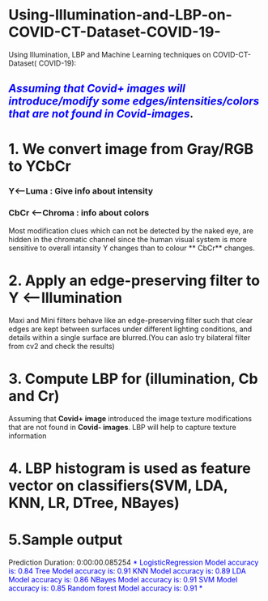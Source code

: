 # Using-Illumination-and-LBP-on-COVID-CT-Dataset-COVID-19-
Using Illumination, LBP and Machine Learning techniques on COVID-CT-Dataset( COVID-19):



## <span style="color:blue">*Assuming that Covid+ images will introduce/modify some edges/intensities/colors that are not found in Covid-images*</span>.
# 1. We convert image from Gray/RGB to YCbCr
### Y<--Luma : Give info about intensity
### CbCr <--Chroma : info about colors

Most modification clues which can not be detected by the naked eye, are hidden in the chromatic channel since the human visual system is more sensitive to overall intansity Y changes than to colour ** CbCr** changes.
# 2. Apply an edge-preserving filter to Y <--Illumination

Maxi and Mini filters behave like an edge-preserving filter such that clear edges are kept between surfaces under different lighting conditions, and details within a single surface are blurred.(You can aslo try bilateral filter from cv2 and check the results)
# 3. Compute LBP for (illumination, Cb and Cr)

Assuming that **Covid+ image** introduced the image texture modifications that are not found in **Covid- images**. LBP will help to capture texture information
# 4. LBP histogram is used as feature vector on classifiers(SVM, LDA, KNN, LR, DTree, NBayes)

# 5.Sample output
Prediction Duration: 0:00:00.085254
<span style="color:blue">*
LogisticRegression Model accuracy is:  0.84
Tree Model accuracy is:  0.91
KNN Model accuracy is:  0.89
LDA Model accuracy is:  0.86
NBayes Model accuracy is:  0.91
SVM Model accuracy is:  0.85
Random forest Model accuracy is:  0.91
*
</span>